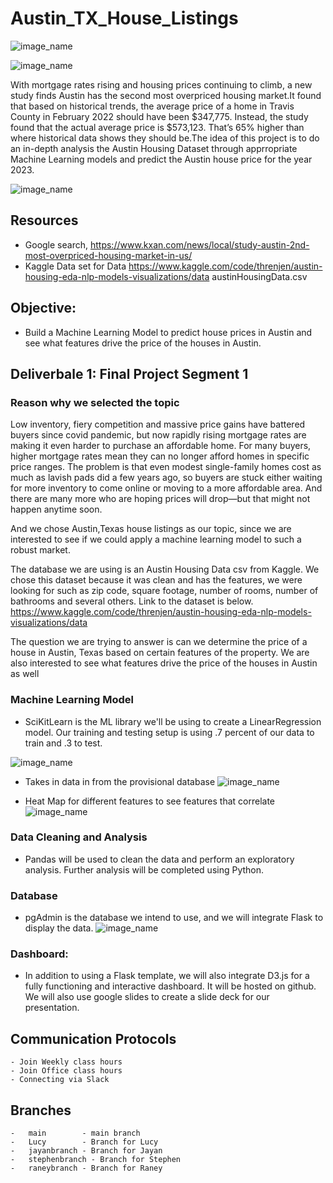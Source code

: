 # Austin_TX_House_Listings

![image_name](https://github.com/raneymjohnGit/Austin_TX_House_Listings/blob/raneybranch/Deliverable_1/Resources/AustinTXZillowImage.png)

![image_name](https://github.com/raneymjohnGit/Austin_TX_House_Listings/blob/raneybranch/Deliverable_1/Resources/AusitinHosueImage.png)

With mortgage rates rising and housing prices continuing to climb, a new study finds Austin has the second most overpriced housing market.It found that based on historical trends, the average price of a home in Travis County in February 2022 should have been $347,775. Instead, the study found that the actual average price is $573,123. That’s 65% higher than where historical data shows they should be.The idea of this project is to do an in-depth analysis the Austin Housing Dataset through apprropriate Machine Learning models and predict the Austin house price for the year 2023.

![image_name](https://github.com/raneymjohnGit/Austin_TX_House_Listings/blob/raneybranch/Deliverable_1/Resources/Austin_Historical_Trends.png)

## Resources
- Google search, https://www.kxan.com/news/local/study-austin-2nd-most-overpriced-housing-market-in-us/
- Kaggle Data set for Data https://www.kaggle.com/code/threnjen/austin-housing-eda-nlp-models-visualizations/data austinHousingData.csv

## Objective:
-   Build a Machine Learning Model to predict house prices in Austin and see what features drive the price of the houses in Austin.

## Deliverbale 1: Final Project Segment 1

### Reason why we selected the topic
Low inventory, fiery competition and massive price gains have battered buyers since covid pandemic, but now rapidly rising mortgage rates are making it even harder to purchase an affordable home. For many buyers, higher mortgage rates mean they can no longer afford homes in specific price ranges. The problem is that even modest single-family homes cost as much as lavish pads did a few years ago, so buyers are stuck either waiting for more inventory to come online or moving to a more affordable area. And there are many more who are hoping prices will drop—but that might not happen anytime soon.  

And we chose Austin,Texas house listings as our topic, since we are interested to see if we could apply a machine learning model to such a robust market.

The database we are using is an Austin Housing Data csv from Kaggle. We chose this dataset because it was clean and has the features, we were looking for such as zip code, square footage, number of rooms, number of bathrooms and several others. Link to the dataset is below. https://www.kaggle.com/code/threnjen/austin-housing-eda-nlp-models-visualizations/data

The question we are trying to answer is can we determine the price of a house in Austin, Texas based on certain features of the property. We are also interested to see what features drive the price of the houses in Austin as well

### Machine Learning Model

-   SciKitLearn is the ML library we'll be using to create a LinearRegression model. Our training and testing setup is using .7 percent of our data to train and .3 
    to test. 

![image_name](https://github.com/raneymjohnGit/Austin_TX_House_Listings/blob/raneybranch/Deliverable_1/Resources/MachineLearning_Model_Image1.png)

-   Takes in data in from the provisional database 
![image_name](https://github.com/raneymjohnGit/Austin_TX_House_Listings/blob/raneybranch/Deliverable_1/Resources/MachineLearning_Model_Image2.png)

-  Heat Map for different features to see features that correlate
![image_name](https://github.com/raneymjohnGit/Austin_TX_House_Listings/blob/raneybranch/Deliverable_1/Resources/MachineLearning_Model_Image3_Heatmap.png)

### Data Cleaning and Analysis
-   Pandas will be used to clean the data and perform an exploratory analysis. Further analysis will be completed using Python.

### Database 
-   pgAdmin is the database we intend to use, and we will integrate Flask to display the data.
![image_name](https://github.com/raneymjohnGit/Austin_TX_House_Listings/blob/raneybranch/Deliverable_1/Resources/DatabaseStructure_Image1.png)

### Dashboard:
-   In addition to using a Flask template, we will also integrate D3.js for a fully functioning and interactive dashboard. It will be hosted on github. We will also 
    use google slides to create a slide deck for our presentation.


## Communication Protocols
    - Join Weekly class hours
    - Join Office class hours
    - Connecting via Slack  

## Branches
    -   main        - main branch
    -   Lucy        - Branch for Lucy
    -   jayanbranch - Branch for Jayan  
    -   stephenbranch - Branch for Stephen
    -   raneybranch - Branch for Raney 
